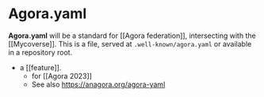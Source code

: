# Agora.yaml
**Agora.yaml** will be a standard for [[Agora federation]], intersecting with the [[Mycoverse]]. This is a file, served at `.well-known/agora.yaml` or available in a repository root.

- a [[feature]].
    - for [[Agora 2023]]
    - See also https://anagora.org/agora-yaml